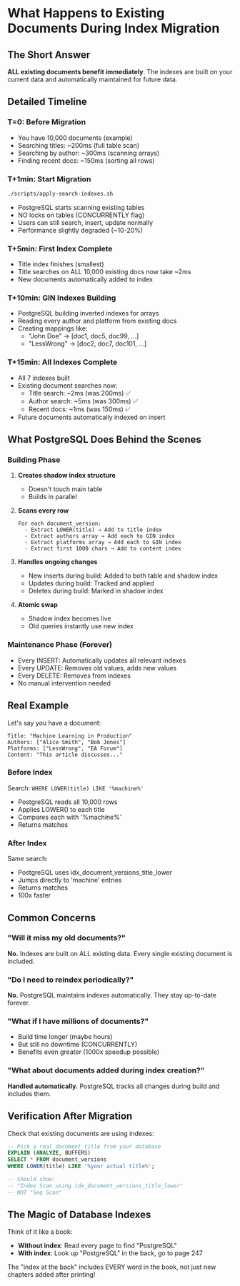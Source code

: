# What Happens to Existing Documents During Index Migration

## The Short Answer
**ALL existing documents benefit immediately**. The indexes are built on your current data and automatically maintained for future data.

## Detailed Timeline

### T=0: Before Migration
- You have 10,000 documents (example)
- Searching titles: ~200ms (full table scan)
- Searching by author: ~300ms (scanning arrays)
- Finding recent docs: ~150ms (sorting all rows)

### T+1min: Start Migration
```bash
./scripts/apply-search-indexes.sh
```
- PostgreSQL starts scanning existing tables
- NO locks on tables (CONCURRENTLY flag)
- Users can still search, insert, update normally
- Performance slightly degraded (~10-20%)

### T+5min: First Index Complete
- Title index finishes (smallest)
- Title searches on ALL 10,000 existing docs now take ~2ms
- New documents automatically added to index

### T+10min: GIN Indexes Building
- PostgreSQL building inverted indexes for arrays
- Reading every author and platform from existing docs
- Creating mappings like:
  - "John Doe" → [doc1, doc5, doc99, ...]
  - "LessWrong" → [doc2, doc7, doc101, ...]

### T+15min: All Indexes Complete
- All 7 indexes built
- Existing document searches now:
  - Title search: ~2ms (was 200ms) ✅
  - Author search: ~5ms (was 300ms) ✅
  - Recent docs: ~1ms (was 150ms) ✅
- Future documents automatically indexed on insert

## What PostgreSQL Does Behind the Scenes

### Building Phase
1. **Creates shadow index structure**
   - Doesn't touch main table
   - Builds in parallel

2. **Scans every row**
   ```
   For each document_version:
     - Extract LOWER(title) → Add to title index
     - Extract authors array → Add each to GIN index
     - Extract platforms array → Add each to GIN index
     - Extract first 1000 chars → Add to content index
   ```

3. **Handles ongoing changes**
   - New inserts during build: Added to both table and shadow index
   - Updates during build: Tracked and applied
   - Deletes during build: Marked in shadow index

4. **Atomic swap**
   - Shadow index becomes live
   - Old queries instantly use new index

### Maintenance Phase (Forever)
- Every INSERT: Automatically updates all relevant indexes
- Every UPDATE: Removes old values, adds new values
- Every DELETE: Removes from indexes
- No manual intervention needed

## Real Example

Let's say you have a document:
```
Title: "Machine Learning in Production"
Authors: ["Alice Smith", "Bob Jones"]
Platforms: ["LessWrong", "EA Forum"]
Content: "This article discusses..."
```

### Before Index
Search: `WHERE LOWER(title) LIKE '%machine%'`
- PostgreSQL reads all 10,000 rows
- Applies LOWER() to each title
- Compares each with '%machine%'
- Returns matches

### After Index
Same search:
- PostgreSQL uses idx_document_versions_title_lower
- Jumps directly to 'machine' entries
- Returns matches
- 100x faster

## Common Concerns

### "Will it miss my old documents?"
**No.** Indexes are built on ALL existing data. Every single existing document is included.

### "Do I need to reindex periodically?"
**No.** PostgreSQL maintains indexes automatically. They stay up-to-date forever.

### "What if I have millions of documents?"
- Build time longer (maybe hours)
- But still no downtime (CONCURRENTLY)
- Benefits even greater (1000x speedup possible)

### "What about documents added during index creation?"
**Handled automatically.** PostgreSQL tracks all changes during build and includes them.

## Verification After Migration

Check that existing documents are using indexes:
```sql
-- Pick a real document title from your database
EXPLAIN (ANALYZE, BUFFERS)
SELECT * FROM document_versions 
WHERE LOWER(title) LIKE '%your actual title%';

-- Should show:
-- "Index Scan using idx_document_versions_title_lower"
-- NOT "Seq Scan"
```

## The Magic of Database Indexes

Think of it like a book:
- **Without index**: Read every page to find "PostgreSQL"
- **With index**: Look up "PostgreSQL" in the back, go to page 247

The "index at the back" includes EVERY word in the book, not just new chapters added after printing!